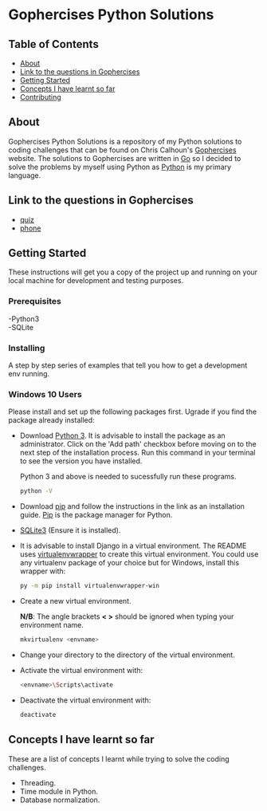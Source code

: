 # Gophercises Python Solutions

## Table of Contents

- [About](#about)
- [Link to the questions in Gophercises](#link)
- [Getting Started](#getting_started)
- [Concepts I have learnt so far](#concepts_learnt)
- [Contributing](../CONTRIBUTING.md)

## About <a name = "about"></a>

Gophercises Python Solutions is a repository of my Python solutions to coding challenges that can be found on Chris Calhoun's [Gophercises](gophercises.org) website. The solutions to Gophercises are written in [Go](golang.com) so I decided to solve the problems by myself using Python as  [Python](python.org) is my primary language.  

## Link to the questions in Gophercises <a name="link"></a>
- [quiz](https://github.com/gophercises/quiz)
- [phone](https://github.com/gophercises/phone)

## Getting Started <a name = "getting_started"></a>

These instructions will get you a copy of the project up and running on your local machine for development and testing purposes.  

### Prerequisites

-Python3  
-SQLite

### Installing

A step by step series of examples that tell you how to get a development env running.

### Windows 10 Users

Please install and set up the following packages first. Ugrade if you find the package already installed:  
* Download [Python 3](https://www.python.org/downloads/). It is advisable to install the package as an administrator. Click on the 'Add path' checkbox before moving on to the next step of the installation process. Run this command in your terminal to see the version you have installed. 
   
    Python 3 and above is needed to sucessfully run these programs.

  ```sh
  python -V
  ```  
  
* Download [pip](https://pip.pypa.io/en/latest/installing) and follow the instructions in the link as an installation guide. [Pip](https://pip.pypa.io/en/latest/installing) is the package manager for Python.

* [SQLite3](https://sqlitebrowser.org/) (Ensure it is installed).

* It is advisable to install Django in a virtual environment. The README uses [virtualenvwrapper](https://virtualenvwrapper.readthedocs.io/en/latest/install.html#basic-installation) to create this virtual environment. You could use any virtualenv package of your choice but for Windows, install this wrapper with:

  ```sh
  py -m pip install virtualenvwrapper-win 
  ```
  
* Create a new virtual environment.  
   
   **N/B**: The angle brackets **< >** should be ignored when typing your environment name.

  ```sh
  mkvirtualenv <envname>
  ```
    

* Change your directory to the directory of the virtual environment.

* Activate the virtual environment with:

  ```sh
  <envname>\Scripts\activate
  ```

* Deactivate the virtual environment with:

  ```sh
  deactivate
  ```

## Concepts I have learnt so far  <a name="concepts_learnt" ></a>  
These are a list of concepts I learnt while trying to solve the coding challenges.
- Threading.  
- Time module in Python.
- Database normalization.
